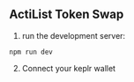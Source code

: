 ## ActiList Token Swap

1. run the development server:

```
npm run dev
```

2. Connect your keplr wallet
